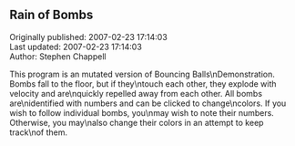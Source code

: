 ## Rain of Bombs  
Originally published: 2007-02-23 17:14:03  
Last updated: 2007-02-23 17:14:03  
Author: Stephen Chappell  
  
This program is an mutated version of Bouncing Balls\nDemonstration. Bombs fall to the floor, but if they\ntouch each other, they explode with velocity and are\nquickly repelled away from each other. All bombs are\nidentified with numbers and can be clicked to change\ncolors. If you wish to follow individual bombs, you\nmay wish to note their numbers. Otherwise, you may\nalso change their colors in an attempt to keep track\nof them.
